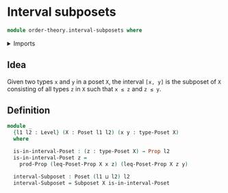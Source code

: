 # Interval subposets

```agda
module order-theory.interval-subposets where
```

<details><summary>Imports</summary>

```agda
open import foundation.propositions
open import foundation.universe-levels

open import order-theory.posets
open import order-theory.subposets
```

</details>

## Idea

Given two types `x` and `y` in a poset `X`, the interval `[x, y]` is the
subposet of `X` consisting of all types `z` in `X` such that `x ≤ z` and
`z ≤ y`.

## Definition

```agda
module _
  {l1 l2 : Level} (X : Poset l1 l2) (x y : type-Poset X)
  where

  is-in-interval-Poset : (z : type-Poset X) → Prop l2
  is-in-interval-Poset z =
    prod-Prop (leq-Poset-Prop X x z) (leq-Poset-Prop X z y)

  interval-Subposet : Poset (l1 ⊔ l2) l2
  interval-Subposet = Subposet X is-in-interval-Poset
```
